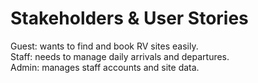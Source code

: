 # Stakeholders & User Stories
Guest: wants to find and book RV sites easily.  
Staff: needs to manage daily arrivals and departures.  
Admin: manages staff accounts and site data.
